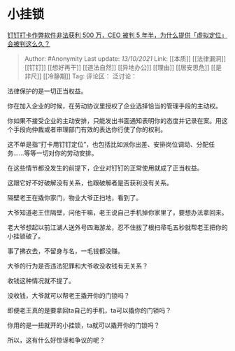 # 小挂锁
[钉钉打卡作弊软件非法获利 500 万，CEO 被判 5 年半，为什么提供「虚拟定位」会被判这么久？](https://www.zhihu.com/question/491806902/answer/2166301057)

> Author: #Anonymity
> Last update: *13/10/2021*
> Link: [[本质]] [[法律漏洞]] [[钉钉]] [[想好再干]] [[道法自然]] [[异地办公]] [[理由]] [[居安思危]] [[是非尺]] [[冷静期]]
> Tag:
> 评论区：
> 泛讨论：

法律保护的是一切正当权益。

你在加入企业的时候，在劳动协议里授权了企业选择恰当的管理手段的主动权。

你如果不接受企业的主动安排，只能发出书面通知表明你的态度并记录在案。用这个手段向仲裁或者审理部门有效的表达你行使了你的权利。

这不单是指“打卡用钉钉定位”，也包括比如派你出差、安排岗位调动、分配任务……等等一切对你的劳动安排。

在这些情节都没发生的前提下，企业对钉钉的正常使用就成了正当权益。

这跟它好不好破解没有关系，也跟破解者是否获利没有关系。

隔壁老王在撬你家门，物业大爷正扫地，看到了。

大爷知道老王住隔壁，问他干嘛，老王说自己手机掉你家里了，要想办法拿回来。

老大爷想起以前江湖人送外号四海游龙，忍不住拔了根扫帚毛五秒就帮老王把你的小挂锁破了。

事了拂衣去，不留身与名，一毛钱都没赚。

大爷的行为是否违法犯罪和大爷收没收钱有无关系？

收钱这种情况就不提了。

没收钱，大爷就可以帮老王撬开你的门锁吗？

即便老王真的是要拿回ta自己的手机，ta可以撬你的门锁吗？

你用的是一扭就开的小挂锁，ta就可以撬开你的门锁吗？

所以，这有什么好惊讶和争议的呢？
